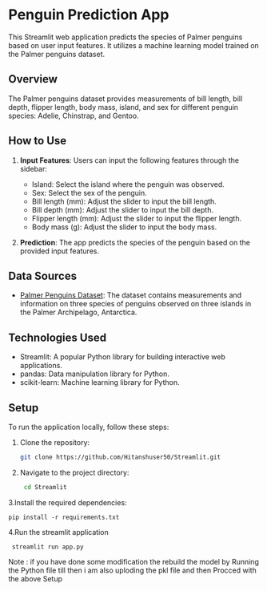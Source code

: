 # Penguin Prediction App

This Streamlit web application predicts the species of Palmer penguins based on user input features. It utilizes a machine learning model trained on the Palmer penguins dataset.

## Overview

The Palmer penguins dataset provides measurements of bill length, bill depth, flipper length, body mass, island, and sex for different penguin species: Adelie, Chinstrap, and Gentoo.

## How to Use

1. **Input Features**: Users can input the following features through the sidebar:
   - Island: Select the island where the penguin was observed.
   - Sex: Select the sex of the penguin.
   - Bill length (mm): Adjust the slider to input the bill length.
   - Bill depth (mm): Adjust the slider to input the bill depth.
   - Flipper length (mm): Adjust the slider to input the flipper length.
   - Body mass (g): Adjust the slider to input the body mass.

2. **Prediction**: The app predicts the species of the penguin based on the provided input features.

## Data Sources

- [Palmer Penguins Dataset](https://github.com/allisonhorst/palmerpenguins): The dataset contains measurements and information on three species of penguins observed on three islands in the Palmer Archipelago, Antarctica.

## Technologies Used

- Streamlit: A popular Python library for building interactive web applications.
- pandas: Data manipulation library for Python.
- scikit-learn: Machine learning library for Python.

## Setup

To run the application locally, follow these steps:

1. Clone the repository:
   ```bash
   git clone https://github.com/Hitanshuser50/Streamlit.git
   ``` 
2. Navigate to the project directory:
   ```bash
    cd Streamlit
   ```
3.Install the required dependencies:
   ```
   pip install -r requirements.txt
   ```
4.Run the streamlit application 
  ```
   streamlit run app.py
  ```

Note : if you have done some modification the rebuild the model by Running the Python file till then i am also uploding the pkl file and then Procced with the above Setup  



